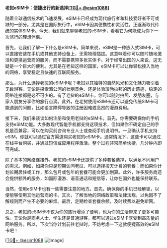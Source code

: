 **老挝eSIM卡：便捷出行的新选择[[TG💪+ @esim1088](https://t.me/s/esim1088)]**

随着全球通信技术的飞速发展，eSIM卡已经成为现代旅行者和科技爱好者不可或缺的一部分。尤其是在国际旅行中，eSIM卡因其便携性和灵活性，正逐渐取代传统的实体SIM卡。今天，我们就来聊聊老挝的eSIM卡，看看它为何能成为你下一次旅行的理想伴侣。

首先，让我们了解一下什么是eSIM卡。简单来说，eSIM是一种嵌入式SIM卡，可以直接安装在手机或其他支持设备上，无需物理插拔。这意味着你可以随时随地激活和更换运营商的服务，而不需要携带多张实体卡。对于经常出国的人来说，这无疑是一个巨大的便利。尤其是在老挝这样的国家，eSIM卡可以让你轻松接入当地的网络，享受稳定且快速的互联网服务。

那么，为什么选择老挝的eSIM卡呢？老挝以其独特的自然风光和文化魅力吸引着无数游客。无论是探索湄公河的壮丽景色，还是体验琅勃拉邦的历史遗迹，稳定的网络连接都是必不可少的。有了老挝的eSIM卡，你可以随时拍照、发朋友圈，与家人朋友分享你的旅行点滴。此外，在老挝使用eSIM卡还可以避免传统SIM卡可能遇到的问题，比如语言障碍导致的注册困难或高昂的漫游费用。

接下来，我们来谈谈如何注册和使用老挝的eSIM卡。首先，你需要确保你的手机支持eSIM功能。大多数现代智能手机都支持这项技术，但如果你不确定自己的手机是否兼容，可以在购买前咨询专业人士或查阅手机说明书。一旦确认手机支持eSIM，你就可以通过官方渠道购买老挝的eSIM卡。通常情况下，这些卡可以通过在线平台购买，并通过短信或应用程序激活。整个过程非常简单快捷，几分钟内即可完成。

除了基本的网络连接外，老挝的eSIM卡还提供了多种套餐选择，以满足不同用户的需求。例如，如果你只是短期访问老挝，可以选择按天计费的套餐；而如果你计划长期居住或工作，那么包月或包年的套餐可能会更加划算。此外，许多服务商还会提供额外的服务，如国际漫游、语音通话和短信等，让你在国外也能保持联系。

当然，使用eSIM卡也有一些需要注意的地方。首先，确保你的手机已经解锁，以便能够使用其他运营商的卡。其次，了解当地的网络政策和法律法规，以免因不了解规则而产生不必要的麻烦。最后，定期检查套餐余额，及时续费以避免断网。

总之，老挝的eSIM卡不仅为你的旅行增添了便利，也为你的生活带来了更多可能性。无论你是商务人士、学生还是普通游客，都可以通过eSIM卡享受到高质量的网络服务。所以，下次当你计划前往老挝时，不妨考虑一下这款便捷高效的eSIM卡吧！

[[TG💪+ @esim1088](https://t.me/s/esim1088) ![Image](https://i.postimg.cc/4NQfJmqS/Snipaste-2025-05-13-00-14-12.png)]